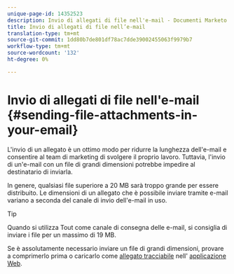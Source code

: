 ```yaml
---
unique-page-id: 14352523
description: Invio di allegati di file nell'e-mail - Documenti Marketo - Documentazione del prodotto
title: Invio di allegati di file nell’e-mail
translation-type: tm+mt
source-git-commit: 1dd80b7de801df78ac7dde39002455063f9979b7
workflow-type: tm+mt
source-wordcount: '132'
ht-degree: 0%

---
```



# Invio di allegati di file nell&#39;e-mail {#sending-file-attachments-in-your-email}

L&#39;invio di un allegato è un ottimo modo per ridurre la lunghezza dell&#39;e-mail e consentire al team di marketing di svolgere il proprio lavoro. Tuttavia, l&#39;invio di un&#39;e-mail con un file di grandi dimensioni potrebbe impedire al destinatario di inviarla.

In genere, qualsiasi file superiore a 20 MB sarà troppo grande per essere distribuito. Le dimensioni di un allegato che è possibile inviare tramite e-mail variano a seconda del canale di invio dell&#39;e-mail in uso.

>[!TIP]
>
>Quando si utilizza Tout come canale di consegna delle e-mail, si consiglia di inviare i file per un massimo di 19 MB.

Se è assolutamente necessario inviare un file di grandi dimensioni, provare a comprimerlo prima o caricarlo come [allegato tracciabile](/help/marketo/product-docs/marketo-sales-connect/email/common-tracking-questions/how-to-track-your-email-attachments.md) nell&#39; [applicazione Web](https://toutapp.com/login).
